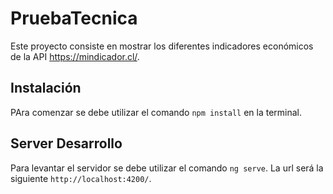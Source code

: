 # PruebaTecnica

Este proyecto consiste en mostrar los diferentes indicadores económicos de la API https://mindicador.cl/.

## Instalación

PAra comenzar se debe utilizar el comando `npm install` en la terminal.

## Server Desarrollo

Para levantar el servidor se debe utilizar el comando `ng serve`. La url será la siguiente `http://localhost:4200/`.



